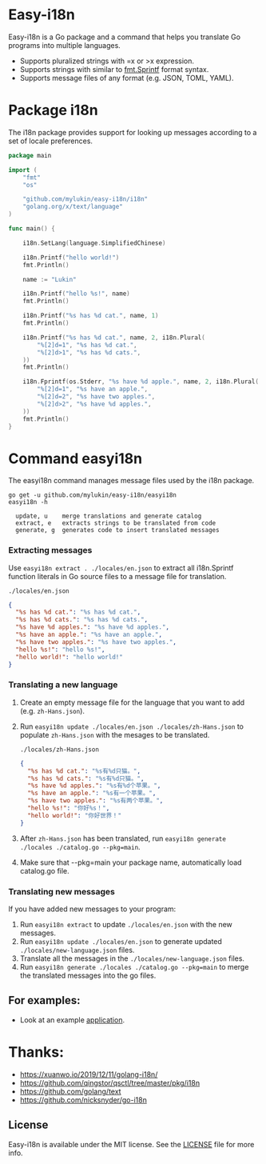 # Easy-i18n

Easy-i18n is a Go package and a command that helps you translate Go programs into multiple languages.

- Supports pluralized strings with =x or >x expression.
- Supports strings with similar to [fmt.Sprintf](https://golang.org/pkg/fmt/) format syntax.
- Supports message files of any format (e.g. JSON, TOML, YAML).

# Package i18n

The i18n package provides support for looking up messages according to a set of locale preferences.

```go
package main

import (
	"fmt"
	"os"

	"github.com/mylukin/easy-i18n/i18n"
	"golang.org/x/text/language"
)

func main() {

	i18n.SetLang(language.SimplifiedChinese)

	i18n.Printf("hello world!")
	fmt.Println()

	name := "Lukin"

	i18n.Printf("hello %s!", name)
	fmt.Println()

	i18n.Printf("%s has %d cat.", name, 1)
	fmt.Println()

	i18n.Printf("%s has %d cat.", name, 2, i18n.Plural(
		"%[2]d=1", "%s has %d cat.",
		"%[2]d>1", "%s has %d cats.",
	))
	fmt.Println()

	i18n.Fprintf(os.Stderr, "%s have %d apple.", name, 2, i18n.Plural(
		"%[2]d=1", "%s have an apple.",
		"%[2]d=2", "%s have two apples.",
		"%[2]d>2", "%s have %d apples.",
	))
	fmt.Println()
}
```

# Command easyi18n

The easyi18n command manages message files used by the i18n package.

```
go get -u github.com/mylukin/easy-i18n/easyi18n
easyi18n -h

  update, u    merge translations and generate catalog
  extract, e   extracts strings to be translated from code
  generate, g  generates code to insert translated messages
```

### Extracting messages

Use `easyi18n extract . ./locales/en.json` to extract all i18n.Sprintf function literals in Go source files to a message file for translation.

`./locales/en.json`
```json
{
  "%s has %d cat.": "%s has %d cat.",
  "%s has %d cats.": "%s has %d cats.",
  "%s have %d apples.": "%s have %d apples.",
  "%s have an apple.": "%s have an apple.",
  "%s have two apples.": "%s have two apples.",
  "hello %s!": "hello %s!",
  "hello world!": "hello world!"
}
```

### Translating a new language

1. Create an empty message file for the language that you want to add (e.g. `zh-Hans.json`).
2. Run `easyi18n update ./locales/en.json ./locales/zh-Hans.json` to populate `zh-Hans.json` with the mesages to be translated.

	`./locales/zh-Hans.json`
	```json
	{
	  "%s has %d cat.": "%s有%d只猫。",
	  "%s has %d cats.": "%s有%d只猫。",
	  "%s have %d apples.": "%s有%d个苹果。",
	  "%s have an apple.": "%s有一个苹果。",
	  "%s have two apples.": "%s有两个苹果。",
	  "hello %s!": "你好%s！",
	  "hello world!": "你好世界！"
	}
	```
3. After `zh-Hans.json` has been translated, run `easyi18n generate ./locales ./catalog.go --pkg=main`.

4. Make sure that --pkg=main your package name, automatically load catalog.go file.

### Translating new messages

If you have added new messages to your program:

1. Run `easyi18n extract` to update `./locales/en.json` with the new messages.
2. Run `easyi18n update ./locales/en.json` to generate updated `./locales/new-language.json` files.
3. Translate all the messages in the `./locales/new-language.json` files.
4. Run `easyi18n generate ./locales ./catalog.go --pkg=main` to merge the translated messages into the go files.

## For examples:

- Look at an example [application](https://github.com/mylukin/easy-i18n/tree/master/example).

# Thanks:

- https://xuanwo.io/2019/12/11/golang-i18n/
- https://github.com/qingstor/qsctl/tree/master/pkg/i18n
- https://github.com/golang/text
- https://github.com/nicksnyder/go-i18n

## License

Easy-i18n is available under the MIT license. See the [LICENSE](LICENSE) file for more info.
